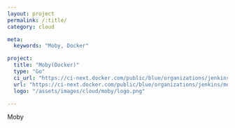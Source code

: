 ```yaml
---
layout: project
permalink: /:title/
category: cloud

meta:
  keywords: "Moby, Docker"

project:
  title: "Moby(Docker)"
  type: "Go"
  ci_url: "https://ci-next.docker.com/public/blue/organizations/jenkins/moby/activity"
  url: "https://ci-next.docker.com/public/blue/organizations/jenkins/moby/activity"
  logo: "/assets/images/cloud/moby/logo.png"

---
```

<p>Moby</p>
